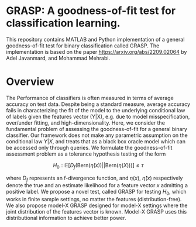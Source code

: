 # GRASP: A goodness-of-fit test for classification learning.
This repository contains MATLAB and Python implementation of a general goodness-of-fit test for binary classification called GRASP. The implementation is based on the paper https://arxiv.org/abs/2209.02064 by Adel Javanmard, and Mohammad Mehrabi. 
# Overview
The Performance of classifiers is often measured in terms of average accuracy on test data. Despite being a standard measure, average accuracy fails in characterizing the fit of the model to the underlying conditional law of labels given the features vector (Y|X), e.g. due to model misspecification, over/under fitting, and high-dimensionality. Here, we consider the fundamental problem of assessing the goodness-of-fit for a general binary classifier. Our framework does not make any parametric assumption on the conditional law $Y|X$, and treats that as a black box oracle model which can be accessed only through queries. We formulate the goodness-of-fit assessment problem as a tolerance hypothesis testing of the form

$$
H_0:\mathbb{E}\left[ D_f\Big( \mathsf{Bern}(\widehat{\eta}(x)) || \mathsf{Bern}(\eta(X)) \Big) \right]\leq \tau
$$

where $D_f$ represents an f-divergence function, and $\eta(x)$, $\widehat{\eta}(x)$ respectively denote the true and an estimate likelihood for a feature vector $x$ admitting a positive label. We propose a novel test, called GRASP for testing $H_0$, which works in finite sample settings, no matter the features (distribution-free). We also propose model-X GRASP designed for model-X settings where the joint distribution of the features vector is known. Model-X GRASP uses this distributional information to achieve better power. 
